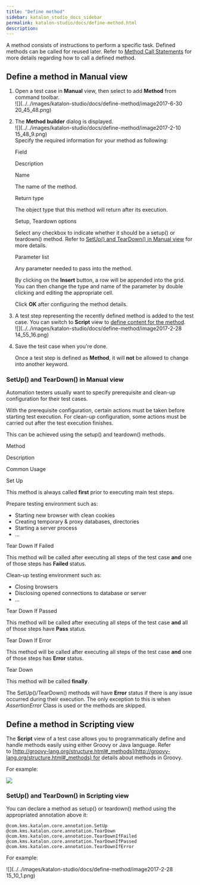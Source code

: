 ```yaml
---
title: "Define method" 
sidebar: katalon_studio_docs_sidebar
permalink: katalon-studio/docs/define-method.html 
description: 
---
```

A method consists of instructions to perform a specific task. Defined methods can be called for reused later. Refer to [Method Call Statements](/display/KD/Method+Call+Statements) for more details regarding how to call a defined method.

Define a method in Manual view
------------------------------

1.  Open a test case in **Manual** view, then select to add **Method** from command toolbar.  
    ![](../../images/katalon-studio/docs/define-method/image2017-6-30 20_45_48.png)  
      
    
2.  The **Method builder** dialog is displayed.   
    ![](../../images/katalon-studio/docs/define-method/image2017-2-10 15_48_9.png)  
    Specify the required information for your method as following:
    
    Field
    
    Description
    
    Name
    
    The name of the method.
    
    Return type
    
    The object type that this method will return after its execution.
    
    Setup, Teardown options
    
    Select any checkbox to indicate whether it should be a setup() or teardown() method. Refer to [SetUp() and TearDown() in Manual view](#Definemethod-SetUp()andTearDown()inManualview) for more details.
    
    Parameter list
    
    Any parameter needed to pass into the method.
    
    By clicking on the **Insert** button, a row will be appended into the grid. You can then change the type and name of the parameter by double clicking and editing the appropriate cell.
    
    Click **OK** after configuring the method details.
    
3.  A test step representing the recently defined method is added to the test case. You can switch to **Script** view to [define content for the method](https://docs.katalon.com/display/KD/Define+method#Definemethod-DefineamethodinScriptingview).  
    ![](../../images/katalon-studio/docs/define-method/image2017-2-28 14_55_16.png)  
      
    
4.  Save the test case when you're done.
    
    Once a test step is defined as **Method**, it will **not** be allowed to change into another keyword.
    

### SetUp() and TearDown() in Manual view

Automation testers usually want to specify prerequisite and clean-up configuration for their test cases.

With the prerequisite configuration, certain actions must be taken before starting test execution. For clean-up configuration, some actions must be carried out after the test execution finishes.

This can be achieved using the setup() and teardown() methods. 

Method

Description

Common Usage

Set Up

This method is always called **first** prior to executing main test steps.  
  

Prepare testing environment such as:

*   Starting new browser with clean cookies
*   Creating temporary & proxy databases, directories
*   Starting a server process
*   ...

Tear Down If Failed

This method will be called after executing all steps of the test case **and** one of those steps has **Failed** status.

Clean-up testing environment such as:

*   Closing browsers
*   Disclosing opened connections to database or server
*   ...

Tear Down If Passed

This method will be called after executing all steps of the test case **and** all of those steps have **Pass** status.

Tear Down If Error

This method will be called after executing all steps of the test case **and** one of those steps has **Error** status.

Tear Down

This method will be called **finally**.

The SetUp()/TearDown() methods will have **Error** status if there is any issue occurred during their execution. The only exception to this is when _AssertionError_ Class is used or the methods are skipped.

Define a method in Scripting view
---------------------------------

The **Script** view of a test case allows you to programmatically define and handle methods easily using either Groovy or Java language. Refer to [http://groovy-lang.org/structure.html#_methods](http://groovy-lang.org/structure.html#_methods) for details about methods in Groovy.

For example:

![](../../images/katalon-studio/docs/define-method/1.png)

### SetUp() and TearDown() in Scripting view

You can declare a method as setup() or teardown() method using the appropriated annotation above it:

```
@com.kms.katalon.core.annotation.SetUp
@com.kms.katalon.core.annotation.TearDown
@com.kms.katalon.core.annotation.TearDownIfFailed
@com.kms.katalon.core.annotation.TearDownIfPassed
@com.kms.katalon.core.annotation.TearDownIfError
```

For example:

![](../../images/katalon-studio/docs/define-method/image2017-2-28 15_10_1.png)